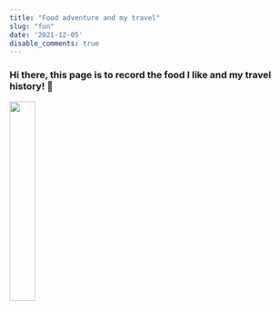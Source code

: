 ```yaml
---
title: "Food adventure and my travel"
slug: "fun"
date: '2021-12-05'
disable_comments: true
---
```


### Hi there, this page is to record the food I like and my travel history! 👋

<img src="/./Fun_files/1.jpg" alt="" width="30%"/>